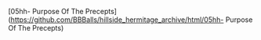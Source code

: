 [05hh- Purpose Of The Precepts](https://github.com/BBBalls/hillside_hermitage_archive/html/05hh- Purpose Of The Precepts)
